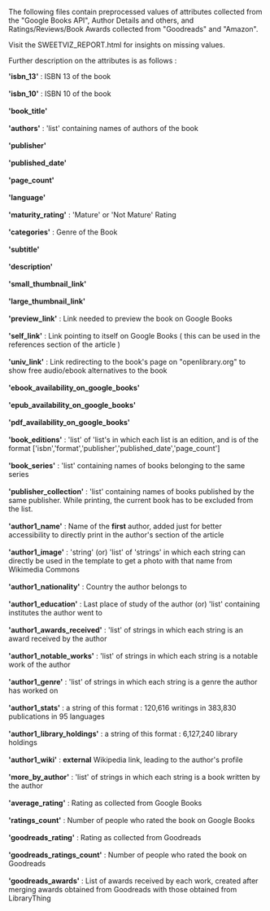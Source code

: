 The following files contain preprocessed values of attributes collected from the "Google Books API", Author Details and others, and Ratings/Reviews/Book Awards collected from "Goodreads" and "Amazon".

Visit the SWEETVIZ_REPORT.html for insights on missing values.

Further description on the attributes is as follows :

**'isbn_13'** : ISBN 13 of the book  
<br />
**'isbn_10'** : ISBN 10 of the book  
<br />
**'book_title'**   
<br />
**'authors'**    : 'list' containing names of authors of the book  
<br />
**'publisher'**   
<br />
**'published_date'**  
<br />
**'page_count'**   
<br />
**'language'**   
<br />
**'maturity_rating'** : 'Mature' or 'Not Mature' Rating  
<br />
**'categories'** : Genre of the Book  
<br />
**'subtitle'**  
<br />
**'description'**  
<br />
**'small_thumbnail_link'**  
<br />
**'large_thumbnail_link'**  
<br />
**'preview_link'** : Link needed to preview the book on Google Books  
<br />
**'self_link'** : Link pointing to itself on Google Books ( this can be used in the references section of the article )  
<br />
**'univ_link'** : Link redirecting to the book's page on "openlibrary.org" to show free audio/ebook alternatives to the book  
<br />
**'ebook_availability_on_google_books'**  
<br />
**'epub_availability_on_google_books'**  
<br />
**'pdf_availability_on_google_books'**  
<br />
**'book_editions'** : 'list' of 'list's in which each list is an edition, and is of the format ['isbn','format','publisher','published_date','page_count']  
<br />
**'book_series'** : 'list' containing names of books belonging to the same series  
<br />
**'publisher_collection'** : 'list' containing names of books published by the same publisher. While printing, the current book has to be excluded from the list.  
<br />
**'author1_name'** : Name of the **first** author, added just for better accessibility to directly print in the author's section of the article  
<br />
**'author1_image'** : 'string' (or) 'list' of 'strings' in which each string can directly be used in the template to get a photo with that name from Wikimedia Commons  
<br />
**'author1_nationality'** : Country the author belongs to  
<br />
**'author1_education'** : Last place of study of the author (or) 'list' containing institutes the author went to  
<br />
**'author1_awards_received'** : 'list' of strings in which each string is an award received by the author  
<br />
**'author1_notable_works'** : 'list' of strings in which each string is a notable work of the author  
<br />
**'author1_genre'** : 'list' of strings in which each string is a genre the author has worked on  
<br />
**'author1_stats'** : a string of this format : 120,616 writings in 383,830 publications in 95 languages  
<br />
**'author1_library_holdings'** : a string of this format : 6,127,240 library holdings  
<br />
**'author1_wiki'** : **external** Wikipedia link, leading to the author's profile  
<br />
**'more_by_author'** : 'list' of strings in which each string is a book written by the author  
<br />
**'average_rating'** : Rating as collected from Google Books  
<br />
**'ratings_count'** : Number of people who rated the book on Google Books  
<br />
**'goodreads_rating'** : Rating as collected from Goodreads  
<br />
**'goodreads_ratings_count'** : Number of people who rated the book on Goodreads  
<br />
**'goodreads_awards'** : List of awards received by each work, created after merging awards obtained from Goodreads with those obtained from LibraryThing  
